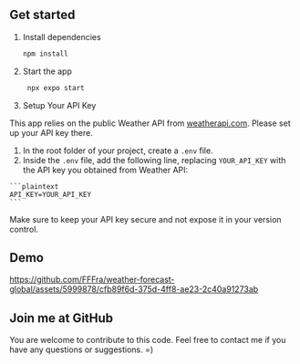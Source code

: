 ## Get started

1. Install dependencies

   ```bash
   npm install
   ```

2. Start the app

   ```bash
    npx expo start
   ```
3. Setup Your API Key

This app relies on the public Weather API from [weatherapi.com](https://www.weatherapi.com/). Please set up your API key there.

   1. In the root folder of your project, create a `.env` file.
   2. Inside the `.env` file, add the following line, replacing `YOUR_API_KEY` with the API key you obtained from Weather API:

    ```plaintext
    API_KEY=YOUR_API_KEY
    ```

Make sure to keep your API key secure and not expose it in your version control.

## Demo

https://github.com/FFFra/weather-forecast-global/assets/5999878/cfb89f6d-375d-4ff8-ae23-2c40a91273ab

## Join me at GitHub

You are welcome to contribute to this code. Feel free to contact me if you have any questions or suggestions. =)
